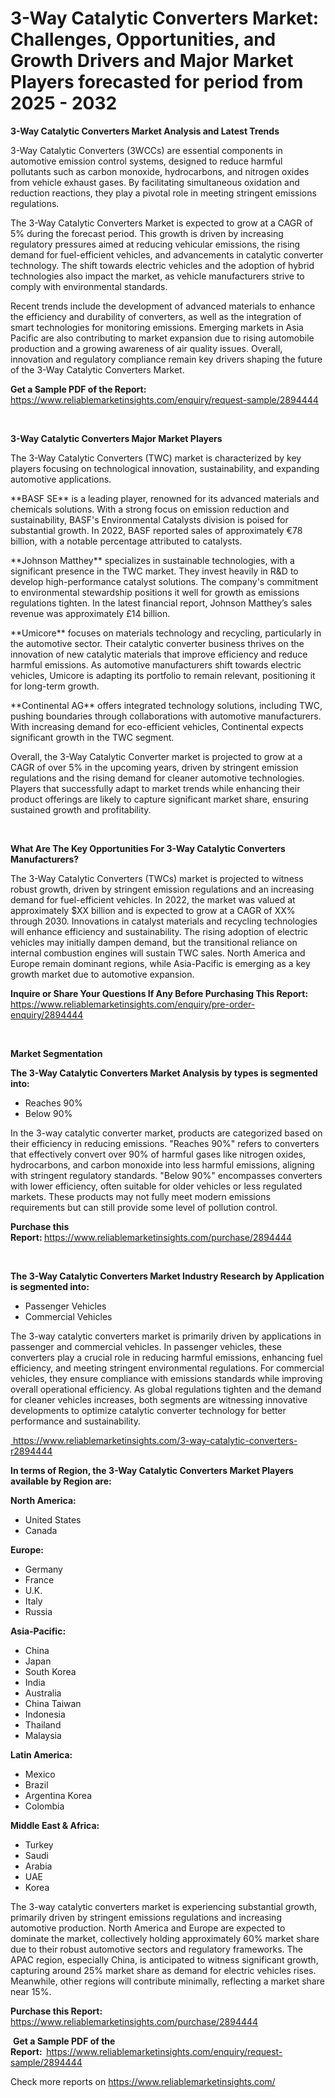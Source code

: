 <p><h1>3-Way Catalytic Converters Market: Challenges, Opportunities, and Growth Drivers and Major Market Players forecasted for period from 2025 - 2032</h1></p><p><strong>3-Way Catalytic Converters Market Analysis and Latest Trends</strong></p>
<p><p>3-Way Catalytic Converters (3WCCs) are essential components in automotive emission control systems, designed to reduce harmful pollutants such as carbon monoxide, hydrocarbons, and nitrogen oxides from vehicle exhaust gases. By facilitating simultaneous oxidation and reduction reactions, they play a pivotal role in meeting stringent emissions regulations.</p><p>The 3-Way Catalytic Converters Market is expected to grow at a CAGR of 5% during the forecast period. This growth is driven by increasing regulatory pressures aimed at reducing vehicular emissions, the rising demand for fuel-efficient vehicles, and advancements in catalytic converter technology. The shift towards electric vehicles and the adoption of hybrid technologies also impact the market, as vehicle manufacturers strive to comply with environmental standards.</p><p>Recent trends include the development of advanced materials to enhance the efficiency and durability of converters, as well as the integration of smart technologies for monitoring emissions. Emerging markets in Asia Pacific are also contributing to market expansion due to rising automobile production and a growing awareness of air quality issues. Overall, innovation and regulatory compliance remain key drivers shaping the future of the 3-Way Catalytic Converters Market.</p></p>
<p><strong>Get a Sample PDF of the Report:&nbsp;</strong> <a href="https://www.reliablemarketinsights.com/enquiry/request-sample/2894444?utm_campaign=3367&utm_medium=2&utm_source=Github&utm_content=ia&utm_term=15032025&utm_id=3-way-catalytic-converters">https://www.reliablemarketinsights.com/enquiry/request-sample/2894444</a></p>
<p>&nbsp;</p>
<p><strong>3-Way Catalytic Converters Major Market Players</strong></p>
<p><p>The 3-Way Catalytic Converters (TWC) market is characterized by key players focusing on technological innovation, sustainability, and expanding automotive applications. </p><p>**BASF SE** is a leading player, renowned for its advanced materials and chemicals solutions. With a strong focus on emission reduction and sustainability, BASF's Environmental Catalysts division is poised for substantial growth. In 2022, BASF reported sales of approximately €78 billion, with a notable percentage attributed to catalysts.</p><p>**Johnson Matthey** specializes in sustainable technologies, with a significant presence in the TWC market. They invest heavily in R&D to develop high-performance catalyst solutions. The company's commitment to environmental stewardship positions it well for growth as emissions regulations tighten. In the latest financial report, Johnson Matthey’s sales revenue was approximately £14 billion.</p><p>**Umicore** focuses on materials technology and recycling, particularly in the automotive sector. Their catalytic converter business thrives on the innovation of new catalytic materials that improve efficiency and reduce harmful emissions. As automotive manufacturers shift towards electric vehicles, Umicore is adapting its portfolio to remain relevant, positioning it for long-term growth.</p><p>**Continental AG** offers integrated technology solutions, including TWC, pushing boundaries through collaborations with automotive manufacturers. With increasing demand for eco-efficient vehicles, Continental expects significant growth in the TWC segment.</p><p>Overall, the 3-Way Catalytic Converter market is projected to grow at a CAGR of over 5% in the upcoming years, driven by stringent emission regulations and the rising demand for cleaner automotive technologies. Players that successfully adapt to market trends while enhancing their product offerings are likely to capture significant market share, ensuring sustained growth and profitability.</p></p>
<p>&nbsp;</p>
<p><strong>What Are The Key Opportunities For 3-Way Catalytic Converters Manufacturers?</strong></p>
<p><p>The 3-Way Catalytic Converters (TWCs) market is projected to witness robust growth, driven by stringent emission regulations and an increasing demand for fuel-efficient vehicles. In 2022, the market was valued at approximately $XX billion and is expected to grow at a CAGR of XX% through 2030. Innovations in catalyst materials and recycling technologies will enhance efficiency and sustainability. The rising adoption of electric vehicles may initially dampen demand, but the transitional reliance on internal combustion engines will sustain TWC sales. North America and Europe remain dominant regions, while Asia-Pacific is emerging as a key growth market due to automotive expansion.</p></p>
<p><strong>Inquire or Share Your Questions If Any Before Purchasing This Report:</strong> <a href="https://www.reliablemarketinsights.com/enquiry/pre-order-enquiry/2894444?utm_campaign=3367&utm_medium=2&utm_source=Github&utm_content=ia&utm_term=15032025&utm_id=3-way-catalytic-converters">https://www.reliablemarketinsights.com/enquiry/pre-order-enquiry/2894444</a></p>
<p>&nbsp;</p>
<p><strong>Market Segmentation</strong></p>
<p><strong>The 3-Way Catalytic Converters Market Analysis by types is segmented into:</strong></p>
<p><ul><li>Reaches 90%</li><li>Below 90%</li></ul></p>
<p><p>In the 3-way catalytic converter market, products are categorized based on their efficiency in reducing emissions. "Reaches 90%" refers to converters that effectively convert over 90% of harmful gases like nitrogen oxides, hydrocarbons, and carbon monoxide into less harmful emissions, aligning with stringent regulatory standards. "Below 90%" encompasses converters with lower efficiency, often suitable for older vehicles or less regulated markets. These products may not fully meet modern emissions requirements but can still provide some level of pollution control.</p></p>
<p><strong>Purchase this Report:&nbsp;</strong><a href="https://www.reliablemarketinsights.com/purchase/2894444?utm_campaign=3367&utm_medium=2&utm_source=Github&utm_content=ia&utm_term=15032025&utm_id=3-way-catalytic-converters">https://www.reliablemarketinsights.com/purchase/2894444</a></p>
<p>&nbsp;</p>
<p><strong>The 3-Way Catalytic Converters Market Industry Research by Application is segmented into:</strong></p>
<p><ul><li>Passenger Vehicles</li><li>Commercial Vehicles</li></ul></p>
<p><p>The 3-way catalytic converters market is primarily driven by applications in passenger and commercial vehicles. In passenger vehicles, these converters play a crucial role in reducing harmful emissions, enhancing fuel efficiency, and meeting stringent environmental regulations. For commercial vehicles, they ensure compliance with emissions standards while improving overall operational efficiency. As global regulations tighten and the demand for cleaner vehicles increases, both segments are witnessing innovative developments to optimize catalytic converter technology for better performance and sustainability.</p></p>
<p><a href="https://www.reliablemarketinsights.com/3-way-catalytic-converters-r2894444?utm_campaign=3367&utm_medium=2&utm_source=Github&utm_content=ia&utm_term=15032025&utm_id=3-way-catalytic-converters">&nbsp;https://www.reliablemarketinsights.com/3-way-catalytic-converters-r2894444</a></p>
<p><strong>In terms of Region, the 3-Way Catalytic Converters Market Players available by Region are:</strong></p>
<p>
    <p> <strong> North America: </strong>
        <ul>
            <li>United States</li>
            <li>Canada</li>
        </ul>
        </p> 
    <p> <strong> Europe: </strong>
        <ul>
            <li>Germany</li>
            <li>France</li>
            <li>U.K.</li>
            <li>Italy</li>
            <li>Russia</li>
        </ul>
        </p> 
    <p> <strong> Asia-Pacific: </strong>
        <ul>
            <li>China</li>
            <li>Japan</li>
            <li>South Korea</li>
            <li>India</li>
            <li>Australia</li>
            <li>China Taiwan</li>
            <li>Indonesia</li>
            <li>Thailand</li>
            <li>Malaysia</li>
        </ul>
        </p> 
    <p> <strong> Latin America: </strong>
        <ul>
            <li>Mexico</li>
            <li>Brazil</li>
            <li>Argentina Korea</li>
            <li>Colombia</li>
        </ul>
        </p> 
    <p> <strong> Middle East & Africa: </strong>
        <ul>
            <li>Turkey</li>
            <li>Saudi</li>
            <li>Arabia</li>
            <li>UAE</li>
            <li>Korea</li>
        </ul>
    </p>
    </p>
<p><p>The 3-way catalytic converters market is experiencing substantial growth, primarily driven by stringent emissions regulations and increasing automotive production. North America and Europe are expected to dominate the market, collectively holding approximately 60% market share due to their robust automotive sectors and regulatory frameworks. The APAC region, especially China, is anticipated to witness significant growth, capturing around 25% market share as demand for electric vehicles rises. Meanwhile, other regions will contribute minimally, reflecting a market share near 15%.</p></p>
<p><strong>Purchase this Report: </strong><a href="https://www.reliablemarketinsights.com/purchase/2894444?utm_campaign=3367&utm_medium=2&utm_source=Github&utm_content=ia&utm_term=15032025&utm_id=3-way-catalytic-converters">https://www.reliablemarketinsights.com/purchase/2894444</a></p>
<p>&nbsp;<strong>Get a Sample PDF of the Report:&nbsp;&nbsp;</strong><a href="https://www.reliablemarketinsights.com/enquiry/request-sample/2894444?utm_campaign=3367&utm_medium=2&utm_source=Github&utm_content=ia&utm_term=15032025&utm_id=3-way-catalytic-converters">https://www.reliablemarketinsights.com/enquiry/request-sample/2894444</a></p>
<p><strong></strong></p>
<p>Check more reports on <a href="https://www.reliablemarketinsights.com/?utm_campaign=3367&utm_medium=2&utm_source=Github&utm_content=ia&utm_term=15032025&utm_id=3-way-catalytic-converters">https://www.reliablemarketinsights.com/</a></p>